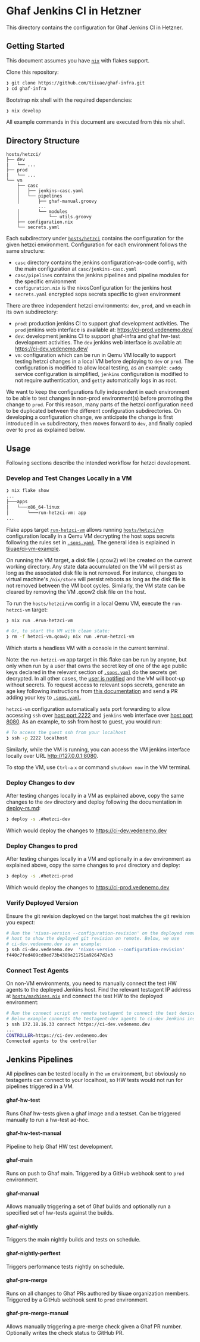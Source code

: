 <!--
SPDX-FileCopyrightText: 2025 TII (SSRC) and the Ghaf contributors
SPDX-License-Identifier: CC-BY-SA-4.0
-->

# Ghaf Jenkins CI in Hetzner

This directory contains the configuration for Ghaf Jenkins CI in Hetzner.

## Getting Started

This document assumes you have [`nix`](https://nixos.org/download.html) with flakes support.

Clone this repository:
```bash
❯ git clone https://github.com/tiiuae/ghaf-infra.git
❯ cd ghaf-infra
```

Bootstrap nix shell with the required dependencies:
```bash
❯ nix develop
```

All example commands in this document are executed from this nix shell.

## Directory Structure
```
hosts/hetzci/
├── dev
|   └── ...
├── prod
|   └── ...
└── vm
    ├── casc
    │   ├── jenkins-casc.yaml
    │   └── pipelines
    │       ├── ghaf-manual.groovy
            ...
    │       └── modules
    │           └── utils.groovy
    ├── configuration.nix
    └── secrets.yaml

```
Each subdirectory under [`hosts/hetzci`](https://github.com/tiiuae/ghaf-infra/tree/main/hosts/hetzci) contains the configuration for the given hetzci environment. Configuration for each environment follows the same structure:
- `casc` directory contains the jenkins configuration-as-code config, with the main configuration at `casc/jenkins-casc.yaml`
- `casc/pipelines` contains the jenkins pipelines and pipeline modules for the specific environment
- `configuration.nix` is the nixosConfiguration for the jenkins host
- `secrets.yaml` encrypted sops secrets specific to given environment

There are three independent hetzci environments: `dev`, `prod`, and `vm` each in its own subdirectory:
- `prod`: production jenkins CI to support ghaf development activities. The `prod` jenkins web interface is available at: https://ci-prod.vedenemo.dev/
- `dev`: development jenkins CI to support ghaf-infra and ghaf hw-test development activities. The `dev` jenkins web interface is available at: https://ci-dev.vedenemo.dev/
- `vm`: configuration which can be run in Qemu VM locally to support testing hetzci changes in a local VM before deploying to `dev` or `prod`. The configuration is modified to allow local testing, as an example: `caddy` service configuration is simplified, `jenkins` configuration is modified to not require authentication, and `getty` automatically logs in as root.

We want to keep the configurations fully independent in each environment to be able to test changes in non-prod environment(s) before promoting the change to `prod`. For this reason, many parts of the hetzci configuration need to be duplicated between the different configuration subdirectories. On developing a configuration change, we anticipate the change is first introduced in `vm` subdirectory, then moves forward to `dev`, and finally copied over to `prod` as explained below.

## Usage

Following sections describe the intended workflow for hetzci development.

### Develop and Test Changes Locally in a VM

```bash
❯ nix flake show
...
├───apps
│   └───x86_64-linux
│       └───run-hetzci-vm: app
...
```
Flake apps target [`run-hetzci-vm`](https://github.com/tiiuae/ghaf-infra/blob/79ea3c3e8b7426a71c39bab64ffcfb99c259a143/nix/apps.nix#L64-L69) allows running [`hosts/hetzci/vm`](https://github.com/tiiuae/ghaf-infra/tree/main/hosts/hetzci/vm) configuration locally in a Qemu VM decrypting the host sops secrets following the rules set in [`.sops.yaml`](https://github.com/tiiuae/ghaf-infra/blob/main/.sops.yaml). The general idea is explained in [tiiuae/ci-vm-example](https://github.com/tiiuae/ci-vm-example?tab=readme-ov-file#secrets).

On running the VM target, a disk file (.qcow2) will be created on the current working directory. Any state data accumulated on the VM will persist as long as the associated disk file is not removed. For instance, changes to virtual machine's `/nix/store` will persist reboots as long as the disk file is not removed between the VM boot cycles. Similarly, the VM state can be cleared by removing the VM .qcow2 disk file on the host.

To run the `hosts/hetzci/vm` config in a local Qemu VM, execute the `run-hetzci-vm` target:

```bash
❯ nix run .#run-hetzci-vm

# Or, to start the VM with clean state:
❯ rm -f hetzci-vm.qcow2; nix run .#run-hetzci-vm
```
Which starts a headless VM with a console in the current terminal.

Note: the `run-hetzci-vm` app target in this flake can be run by anyone, but only when run by a user that owns the secret key of one of the age public keys declared in the relevant section of [`.sops.yaml`](https://github.com/tiiuae/ghaf-infra/blob/f440c7fed409cd0ed73b4389e21751a92647d2e3/.sops.yaml#L166-L175) do the secrets get decrypted. In all other cases, the [user is notified](https://github.com/tiiuae/ghaf-infra/blob/f440c7fed409cd0ed73b4389e21751a92647d2e3/nix/apps.nix#L13-L20) and the VM will boot-up without secrets. To request access to relevant sops secrets, generate an age key following instructions from [this documentation](https://github.com/tiiuae/ci-vm-example?tab=readme-ov-file#generating-and-adding-an-admin-sops-key) and send a PR adding your key to [`.sops.yaml`](https://github.com/tiiuae/ghaf-infra/blob/f440c7fed409cd0ed73b4389e21751a92647d2e3/.sops.yaml#L166-L175).

`hetzci-vm` configuration automatically sets port forwarding to allow accessing `ssh` over [host port 2222](https://github.com/tiiuae/ghaf-infra/blob/79ea3c3e8b7426a71c39bab64ffcfb99c259a143/hosts/default.nix#L133) and `jenkins` web interface over [host port 8080](https://github.com/tiiuae/ghaf-infra/blob/79ea3c3e8b7426a71c39bab64ffcfb99c259a143/hosts/default.nix#L128).
As an example, to ssh from host to guest, you would run:
```bash
# To access the guest ssh from your localhost
❯ ssh -p 2222 localhost
```
Similarly, while the VM is running, you can access the VM jenkins interface locally over URL http://127.0.0.1:8080.

To stop the VM, use `Ctrl-a` `x` or command `shutdown now` in the VM terminal.

### Deploy Changes to dev

After testing changes locally in a VM as explained above, copy the same changes to the `dev` directory and deploy following the documentation in [deploy-rs.md](https://github.com/tiiuae/ghaf-infra/blob/main/docs/deploy-rs.md):

```bash
❯ deploy -s .#hetzci-dev
```

Which would deploy the changes to https://ci-dev.vedenemo.dev

### Deploy Changes to prod

After testing changes locally in a VM and optionally in a `dev` environment as explained above, copy the same changes to `prod` directory and deploy:
```bash
❯ deploy -s .#hetzci-prod
```

Which would deploy the changes to https://ci-prod.vedenemo.dev

### Verify Deployed Version

Ensure the git revision deployed on the target host matches the git revision you expect:
```bash
# Run the 'nixos-version --configuration-revision' on the deployed remote
# host to show the deployed git revision on remote. Below, we use
# ci-dev.vedenemo.dev as an example:
❯ ssh ci-dev.vedenemo.dev  'nixos-version --configuration-revision'
f440c7fed409cd0ed73b4389e21751a92647d2e3
```

### Connect Test Agents

On non-VM environments, you need to manually connect the test HW agents to the deployed Jenkins host.
Find the relevant testagent IP address at [`hosts/machines.nix`](https://github.com/tiiuae/ghaf-infra/blob/f440c7fed409cd0ed73b4389e21751a92647d2e3/hosts/machines.nix#L76-L94) and connect the test HW to the deployed environment:

```bash
# Run the connect script on remote testagent to connect the test devices.
# Below example connects the testagent-dev agents to ci-dev Jenkins instance:
❯ ssh 172.18.16.33 connect https://ci-dev.vedenemo.dev
...
CONTROLLER=https://ci-dev.vedenemo.dev
Connected agents to the controller
```

## Jenkins Pipelines

All pipelines can be tested locally in the `vm` environment, but obviously no testagents can connect to your localhost, so HW tests would not run for pipelines triggered in a VM.

#### ghaf-hw-test
Runs Ghaf hw-tests given a ghaf image and a testset. Can be triggered manually to run a hw-test ad-hoc.

#### ghaf-hw-test-manual
Pipeline to help Ghaf HW test development.

#### ghaf-main
Runs on push to Ghaf main. Triggered by a GitHub webhook sent to `prod` environment.

#### ghaf-manual
Allows manually triggering a set of Ghaf builds and optionally run a specified set of hw-tests against the builds.

#### ghaf-nightly
Triggers the main nightly builds and tests on schedule.

#### ghaf-nightly-perftest
Triggers performance tests nightly on schedule.

#### ghaf-pre-merge
Runs on all changes to Ghaf PRs authored by tiiuae organization members. Triggered by a GitHub webhook sent to `prod` environment.

#### ghaf-pre-merge-manual
Allows manually triggering a pre-merge check given a Ghaf PR number. Optionally writes the check status to GitHub PR.


